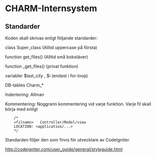 # CHARM-Internsystem


## Standarder
Koden skall skrivas enligt följande standarder: 

class 		Super_class (Alltid uppercase på första)

function	get_files() (Alltid små bokstäver)

function	_get_files() (privat funktion)

variabler	$last_city , $i (endast i for-loop)

DB-tables	Charm_*

Indentering:	Allman

Kommentering:	Noggrann kommentering vid varje funktion. Varje fil skall börja med enligt

		/*
		<filnamn>	Controller/Model/view
		LOCATION: <application/...>
		*/


Standarden följer den som finns för utvecklare av CodeIgniter.

http://codeigniter.com/user_guide/general/styleguide.html 
